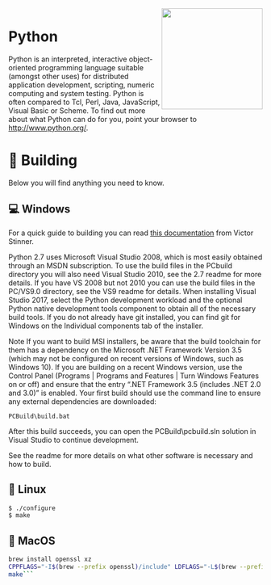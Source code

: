 <img src="https://cdn.freebiesupply.com/logos/large/2x/python-5-logo-svg-vector.svg" align="right" width="200"/>

# Python

Python is an interpreted, interactive object-oriented programming
language suitable (amongst other uses) for distributed application
development, scripting, numeric computing and system testing.  Python
is often compared to Tcl, Perl, Java, JavaScript, Visual Basic or
Scheme.  To find out more about what Python can do for you, point your
browser to http://www.python.org/.

# 🔨 Building
Below you will find anything you need to know.

## 💻 Windows

For a quick guide to building you can read [this documentation](https://cpython-core-tutorial.readthedocs.io/en/latest/build_cpython_windows.html) from Victor Stinner.

Python 2.7 uses Microsoft Visual Studio 2008, which is most easily obtained through an MSDN subscription. To use the build files in the PCbuild directory you will also need Visual Studio 2010, see the 2.7 readme for more details. If you have VS 2008 but not 2010 you can use the build files in the PC/VS9.0 directory, see the VS9 readme for details.
When installing Visual Studio 2017, select the Python development workload and the optional Python native development tools component to obtain all of the necessary build tools. If you do not already have git installed, you can find git for Windows on the Individual components tab of the installer.

Note If you want to build MSI installers, be aware that the build toolchain for them has a dependency on the Microsoft .NET Framework Version 3.5 (which may not be configured on recent versions of Windows, such as Windows 10). If you are building on a recent Windows version, use the Control Panel (Programs | Programs and Features | Turn Windows Features on or off) and ensure that the entry “.NET Framework 3.5 (includes .NET 2.0 and 3.0)” is enabled.
Your first build should use the command line to ensure any external dependencies are downloaded:

```PCBuild\build.bat```

After this build succeeds, you can open the PCBuild\pcbuild.sln solution in Visual Studio to continue development.

See the readme for more details on what other software is necessary and how to build.

## 🐧 Linux

```bash
$ ./configure
$ make
```

## 🍎 MacOS

```bash
brew install openssl xz
CPPFLAGS="-I$(brew --prefix openssl)/include" LDFLAGS="-L$(brew --prefix openssl)/lib" MACOSX_DEPLOYMENT_TARGET=10.6 ./configure
make```
